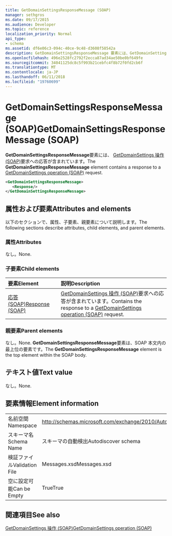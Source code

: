 ```yaml
---
title: GetDomainSettingsResponseMessage (SOAP)
manager: sethgros
ms.date: 09/17/2015
ms.audience: Developer
ms.topic: reference
localization_priority: Normal
api_type:
- schema
ms.assetid: df6e06c3-094c-40ce-9c48-d3608f58542a
description: GetDomainSettingsResponseMessage 要素には、GetDomainSettings の操作 (SOAP) 要求への応答が含まれています。
ms.openlocfilehash: 496e2528fc2792f2ecca87ad34ae50be0bf649fe
ms.sourcegitcommit: 34041125dc8c5f993b21cebfc4f8b72f0fd2cb6f
ms.translationtype: MT
ms.contentlocale: ja-JP
ms.lasthandoff: 06/11/2018
ms.locfileid: "19760699"
---
```

# <a name="getdomainsettingsresponsemessage-soap"></a><span data-ttu-id="3bd52-103">GetDomainSettingsResponseMessage (SOAP)</span><span class="sxs-lookup"><span data-stu-id="3bd52-103">GetDomainSettingsResponseMessage (SOAP)</span></span>

<span data-ttu-id="3bd52-104">**GetDomainSettingsResponseMessage**要素には、 [GetDomainSettings 操作 (SOAP)](getdomainsettings-operation-soap.md)要求への応答が含まれています。</span><span class="sxs-lookup"><span data-stu-id="3bd52-104">The **GetDomainSettingsResponseMessage** element contains a response to a [GetDomainSettings operation (SOAP)](getdomainsettings-operation-soap.md) request.</span></span> 
  
```XML
<GetDomainSettingsResponseMessage>
   <Response/>
</GetDomainSettingsResponseMessage>
```

## <a name="attributes-and-elements"></a><span data-ttu-id="3bd52-105">属性および要素</span><span class="sxs-lookup"><span data-stu-id="3bd52-105">Attributes and elements</span></span>

<span data-ttu-id="3bd52-106">以下のセクションで、属性、子要素、親要素について説明します。</span><span class="sxs-lookup"><span data-stu-id="3bd52-106">The following sections describe attributes, child elements, and parent elements.</span></span>
  
### <a name="attributes"></a><span data-ttu-id="3bd52-107">属性</span><span class="sxs-lookup"><span data-stu-id="3bd52-107">Attributes</span></span>

<span data-ttu-id="3bd52-108">なし。</span><span class="sxs-lookup"><span data-stu-id="3bd52-108">None.</span></span>
  
### <a name="child-elements"></a><span data-ttu-id="3bd52-109">子要素</span><span class="sxs-lookup"><span data-stu-id="3bd52-109">Child elements</span></span>

|<span data-ttu-id="3bd52-110">**要素**</span><span class="sxs-lookup"><span data-stu-id="3bd52-110">**Element**</span></span>|<span data-ttu-id="3bd52-111">**説明**</span><span class="sxs-lookup"><span data-stu-id="3bd52-111">**Description**</span></span>|
|:-----|:-----|
|[<span data-ttu-id="3bd52-112">応答 (SOAP)</span><span class="sxs-lookup"><span data-stu-id="3bd52-112">Response (SOAP)</span></span>](response-soap.md) <br/> |<span data-ttu-id="3bd52-113">[GetDomainSettings 操作 (SOAP)](getdomainsettings-operation-soap.md)要求への応答が含まれています。</span><span class="sxs-lookup"><span data-stu-id="3bd52-113">Contains the response to a [GetDomainSettings operation (SOAP)](getdomainsettings-operation-soap.md) request.</span></span>  <br/> |
   
### <a name="parent-elements"></a><span data-ttu-id="3bd52-114">親要素</span><span class="sxs-lookup"><span data-stu-id="3bd52-114">Parent elements</span></span>

<span data-ttu-id="3bd52-115">なし。</span><span class="sxs-lookup"><span data-stu-id="3bd52-115">None.</span></span> <span data-ttu-id="3bd52-116">**GetDomainSettingsResponseMessage**要素は、SOAP 本文内の最上位の要素です。</span><span class="sxs-lookup"><span data-stu-id="3bd52-116">The **GetDomainSettingsResponseMessage** element is the top element within the SOAP body.</span></span> 
  
## <a name="text-value"></a><span data-ttu-id="3bd52-117">テキスト値</span><span class="sxs-lookup"><span data-stu-id="3bd52-117">Text value</span></span>

<span data-ttu-id="3bd52-118">なし。</span><span class="sxs-lookup"><span data-stu-id="3bd52-118">None.</span></span>
  
## <a name="element-information"></a><span data-ttu-id="3bd52-119">要素情報</span><span class="sxs-lookup"><span data-stu-id="3bd52-119">Element information</span></span>

|||
|:-----|:-----|
|<span data-ttu-id="3bd52-120">名前空間</span><span class="sxs-lookup"><span data-stu-id="3bd52-120">Namespace</span></span>  <br/> |http://schemas.microsoft.com/exchange/2010/Autodiscover  <br/> |
|<span data-ttu-id="3bd52-121">スキーマ名</span><span class="sxs-lookup"><span data-stu-id="3bd52-121">Schema Name</span></span>  <br/> |<span data-ttu-id="3bd52-122">スキーマの自動検出</span><span class="sxs-lookup"><span data-stu-id="3bd52-122">Autodiscover schema</span></span>  <br/> |
|<span data-ttu-id="3bd52-123">検証ファイル</span><span class="sxs-lookup"><span data-stu-id="3bd52-123">Validation File</span></span>  <br/> |<span data-ttu-id="3bd52-124">Messages.xsd</span><span class="sxs-lookup"><span data-stu-id="3bd52-124">Messages.xsd</span></span>  <br/> |
|<span data-ttu-id="3bd52-125">空に設定可能</span><span class="sxs-lookup"><span data-stu-id="3bd52-125">Can be Empty</span></span>  <br/> |<span data-ttu-id="3bd52-126">True</span><span class="sxs-lookup"><span data-stu-id="3bd52-126">True</span></span>  <br/> |
   
## <a name="see-also"></a><span data-ttu-id="3bd52-127">関連項目</span><span class="sxs-lookup"><span data-stu-id="3bd52-127">See also</span></span>



[<span data-ttu-id="3bd52-128">GetDomainSettings 操作 (SOAP)</span><span class="sxs-lookup"><span data-stu-id="3bd52-128">GetDomainSettings operation (SOAP)</span></span>](getdomainsettings-operation-soap.md)

